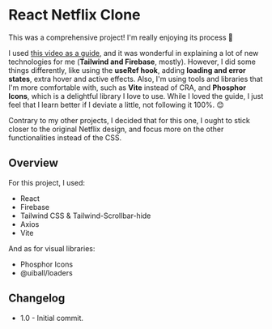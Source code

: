 # React Netflix Clone

This was a comprehensive project! I'm really enjoying its process 🎉

I used [this video as a guide](https://www.youtube.com/watch?v=ATz8wg6sg30), and it was wonderful in explaining a lot of new technologies for me (**Tailwind and Firebase**, mostly). However, I did some things differently, like using the **useRef hook**, adding **loading and error states**, extra hover and active effects. Also, I'm using tools and libraries that I'm more comfortable with, such as **Vite** instead of CRA, and **Phosphor Icons**, which is a delightful library I love to use. While I loved the guide, I just feel that I learn better if I deviate a little, not following it 100%. 😊

Contrary to my other projects, I decided that for this one, I ought to stick closer to the original Netflix design, and focus more on the other functionalities instead of the CSS.

## Overview

For this project, I used:

-   React
-   Firebase
-   Tailwind CSS & Tailwind-Scrollbar-hide
-   Axios
-   Vite

And as for visual libraries:

-   Phosphor Icons
-   @uiball/loaders

## Changelog

-   1.0 - Initial commit.
